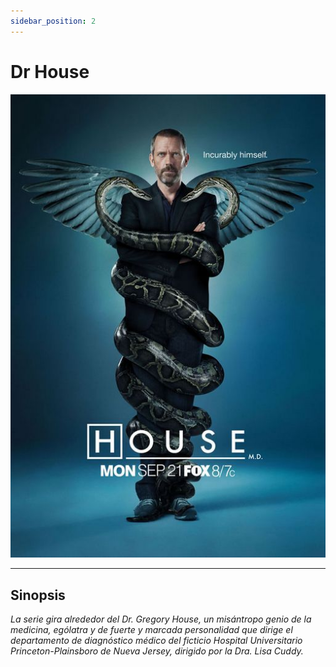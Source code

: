 ```yaml
---
sidebar_position: 2
---
```


# Dr House #

![DrHouse](img/DrHouse.jpeg)

----

## Sinopsis ##

*La serie gira alrededor del Dr. Gregory House, un misántropo genio de la medicina, ególatra y de fuerte y marcada personalidad que dirige el departamento de diagnóstico médico del ficticio Hospital Universitario Princeton-Plainsboro de Nueva Jersey, dirigido por la Dra. Lisa Cuddy.*
